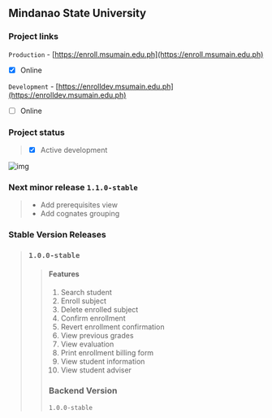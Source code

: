 ## Mindanao State University

### Project links
 `Production` - [https://enroll.msumain.edu.ph](https://enroll.msumain.edu.ph) <br />
  - [x] Online

`Development` - [https://enrolldev.msumain.edu.ph](https://enrolldev.msumain.edu.ph) <br />
  - [ ] Online

### Project status
> - [x] Active development

![img](https://media.giphy.com/media/JuFwy0zPzd6jC/giphy.gif)

### Next minor release `1.1.0-stable`
>  - Add prerequisites view <br />
>  - Add cognates grouping

### Stable Version Releases
> ### `1.0.0-stable` <br/>
>> #### Features
>> 1. Search student
>> 2. Enroll subject
>> 3. Delete enrolled subject
>> 4. Confirm enrollment
>> 5. Revert enrollment confirmation
>> 6. View previous grades
>> 7. View evaluation
>> 8. Print enrollment billing form
>> 9. View student information
>> 10. View student adviser <br />
>> ### Backend Version 
>> `1.0.0-stable` <br />

